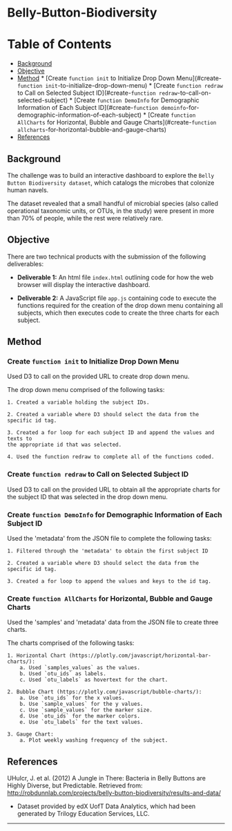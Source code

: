 # Belly-Button-Biodiversity



Table of Contents
=================

  * [Background](#background)
  * [Objective](#objective)
  * [Method](#method)
        * [Create `function init` to Initialize Drop Down Menu](#create-`function init`-to-initialize-drop-down-menu)
        * [Create `function redraw` to Call on Selected Subject ID](#create-`function redraw`-to-call-on-selected-subject)
        * [Create `function DemoInfo` for Demographic Information of Each Subject ID](#create-`function demoinfo`-for-demographic-information-of-each-subject)
        * [Create `function AllCharts` for Horizontal, Bubble and Gauge Charts](#create-`function allcharts`-for-horizontal-bubble-and-gauge-charts)
  * [References](#references)
  
  
  
## Background
  

The challenge was to build an interactive dashboard to explore the `Belly Button Biodiversity dataset`, which catalogs the microbes that colonize human navels.

The dataset revealed that a small handful of microbial species (also called operational taxonomic units, or OTUs, in the study) were present in more than 70% of people, while the rest were relatively rare. 
  
  

## Objective
  

There are two technical products with the submission of the following deliverables:

* **Deliverable 1:** An html file `index.html` outlining code for how the web browser will display the interactive dashboard. 

* **Deliverable 2:** A JavaScript file `app.js` containing code to execute the functions required for the creation of the drop down menu containing all subjects, which then executes code to create the three charts for each subject.



## Method
### Create `function init` to Initialize Drop Down Menu


Used D3 to call on the provided URL to create drop down menu.

The drop down menu comprised of the following tasks:

    1. Created a variable holding the subject IDs.
    
    2. Created a variable where D3 should select the data from the specific id tag.
    
    3. Created a for loop for each subject ID and append the values and texts to 
    the appropriate id that was selected. 
    
    4. Used the function redraw to complete all of the functions coded. 



### Create `function redraw` to Call on Selected Subject ID


Used D3 to call on the provided URL to obtain all the appropriate charts for the subject ID that was selected in the drop down menu. 

    

### Create `function DemoInfo` for Demographic Information of Each Subject ID


Used the 'metadata' from the JSON file to complete the following tasks:

    1. Filtered through the 'metadata' to obtain the first subject ID
    
    2. Created a variable where D3 should select the data from the specific id tag.
    
    3. Created a for loop to append the values and keys to the id tag. 
    


### Create `function AllCharts` for Horizontal, Bubble and Gauge Charts


Used the 'samples' and 'metadata' data from the JSON file to create three charts. 

The charts comprised of the following tasks:

    1. Horizontal Chart (https://plotly.com/javascript/horizontal-bar-charts/): 
        a. Used `samples_values` as the values.
        b. Used `otu_ids` as labels. 
        c. Used `otu_labels` as hovertext for the chart. 
        
    2. Bubble Chart (https://plotly.com/javascript/bubble-charts/):
        a. Use `otu_ids` for the x values.
        b. Use `sample_values` for the y values.
        c. Use `sample_values` for the marker size.
        d. Use `otu_ids` for the marker colors.
        e. Use `otu_labels` for the text values.
        
    3. Gauge Chart:
        a. Plot weekly washing frequency of the subject.
    


## References


UHulcr, J. et al. (2012) A Jungle in There: Bacteria in Belly Buttons are Highly Diverse, but Predictable. Retrieved from: http://robdunnlab.com/projects/belly-button-biodiversity/results-and-data/

* Dataset provided by edX UofT Data Analytics, which had been generated by Trilogy Education Services, LLC. 

- - -
